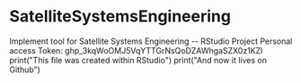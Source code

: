 # SatelliteSystemsEngineering
Implement tool for Satellite Systems Engineering -- RStudio Project
Personal access Token: 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
print("This file was created within RStudio")
print("And now it lives on Github")
